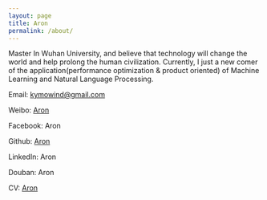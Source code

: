 ```yaml
---
layout: page
title: Aron
permalink: /about/
---
```


Master In Wuhan University, and believe that technology will change the world and help prolong the human civilization. Currently, I just a new comer of the application(performance optimization & product oriented) of Machine Learning and Natural Language Processing.

Email: kymowind@gmail.com

Weibo: [Aron](http://weibo.com/aronlovesong)

Facebook: Aron

Github: [Aron](https://github.com/kymo)

LinkedIn: Aron

Douban: Aron

CV: [Aron](/public/file/cv.pdf)
